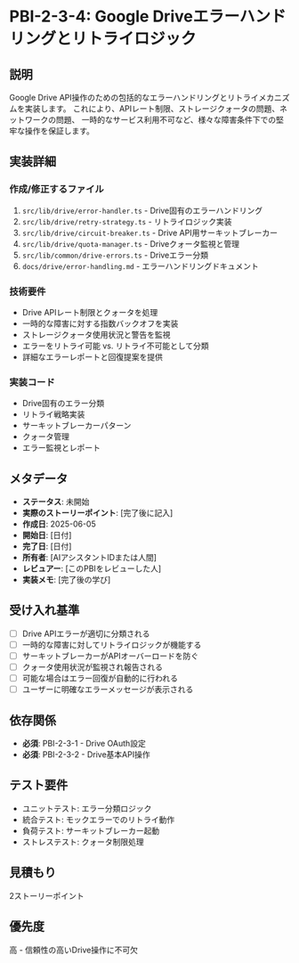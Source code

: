 # PBI-2-3-4: Google Driveエラーハンドリングとリトライロジック

## 説明

Google Drive API操作のための包括的なエラーハンドリングとリトライメカニズムを実装します。
これにより、APIレート制限、ストレージクォータの問題、ネットワークの問題、
一時的なサービス利用不可など、様々な障害条件下での堅牢な操作を保証します。

## 実装詳細

### 作成/修正するファイル

1. `src/lib/drive/error-handler.ts` - Drive固有のエラーハンドリング
2. `src/lib/drive/retry-strategy.ts` - リトライロジック実装
3. `src/lib/drive/circuit-breaker.ts` - Drive API用サーキットブレーカー
4. `src/lib/drive/quota-manager.ts` - Driveクォータ監視と管理
5. `src/lib/common/drive-errors.ts` - Driveエラー分類
6. `docs/drive/error-handling.md` - エラーハンドリングドキュメント

### 技術要件

- Drive APIレート制限とクォータを処理
- 一時的な障害に対する指数バックオフを実装
- ストレージクォータ使用状況と警告を監視
- エラーをリトライ可能 vs. リトライ不可能として分類
- 詳細なエラーレポートと回復提案を提供

### 実装コード

- Drive固有のエラー分類
- リトライ戦略実装
- サーキットブレーカーパターン
- クォータ管理
- エラー監視とレポート

## メタデータ

- **ステータス**: 未開始
- **実際のストーリーポイント**: [完了後に記入]
- **作成日**: 2025-06-05
- **開始日**: [日付]
- **完了日**: [日付]
- **所有者**: [AIアシスタントIDまたは人間]
- **レビュアー**: [このPBIをレビューした人]
- **実装メモ**: [完了後の学び]

## 受け入れ基準

- [ ] Drive APIエラーが適切に分類される
- [ ] 一時的な障害に対してリトライロジックが機能する
- [ ] サーキットブレーカーがAPIオーバーロードを防ぐ
- [ ] クォータ使用状況が監視され報告される
- [ ] 可能な場合はエラー回復が自動的に行われる
- [ ] ユーザーに明確なエラーメッセージが表示される

## 依存関係

- **必須**: PBI-2-3-1 - Drive OAuth設定
- **必須**: PBI-2-3-2 - Drive基本API操作

## テスト要件

- ユニットテスト: エラー分類ロジック
- 統合テスト: モックエラーでのリトライ動作
- 負荷テスト: サーキットブレーカー起動
- ストレステスト: クォータ制限処理

## 見積もり

2ストーリーポイント

## 優先度

高 - 信頼性の高いDrive操作に不可欠
